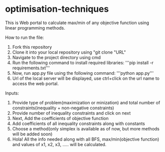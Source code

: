 # optimisation-techniques

This is Web portal to calculate max/min of any objective function using linear programming methods.

How to run the file:
1. Fork this repository
2. Clone it into your local repository using "git clone "URL"
3. Navigate to the project directory using cmd
3. Run the following command to install required libraries:
'''pip install -r  requirements.txt'''
4. Now, run app.py file using the following command:
'''python app.py'''
5. Url of the local server will be displayed, use ctrl+click on the url name to access the web portal.

Inputs:
1. Provide type of problem(maximization or minization) and total number of constraints(inequality + non-negative constraints)
2. Provide number of inequality constraints and click on next
3. Next, Add the coefficients of objective function
4. Add coefficients of all inequality constraints along with constants
5. Choose a method(only simplex is available as of now, but more methods will be added soon)
6. Hola! All the info needed along with all BFS, max/min(objective function) and values of x1, x2, x3, ..... will be calculated.
